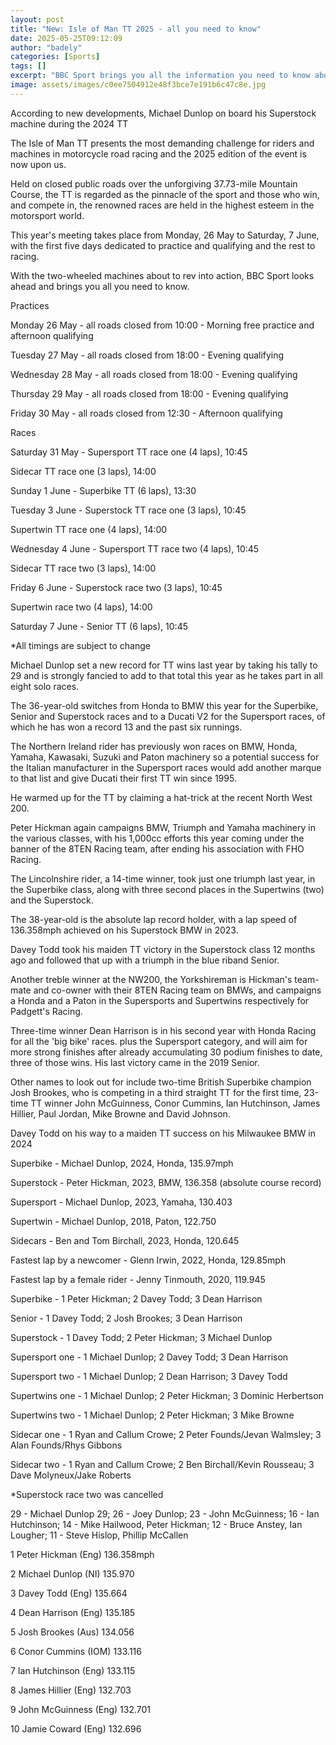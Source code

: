 ```yaml
---
layout: post
title: "New: Isle of Man TT 2025 - all you need to know"
date: 2025-05-25T09:12:09
author: "badely"
categories: [Sports]
tags: []
excerpt: "BBC Sport brings you all the information you need to know about the 2025 Isle of Man TT races."
image: assets/images/c0ee7504912e48f3bce7e191b6c47c8e.jpg
---
```


According to new developments, Michael Dunlop on board his Superstock machine during the 2024 TT

The Isle of Man TT presents the most demanding challenge for riders and machines in motorcycle road racing and the 2025 edition of the event is now upon us.

Held on closed public roads over the unforgiving 37.73-mile Mountain Course, the TT is regarded as the pinnacle of the sport and those who win, and compete in, the renowned races are held in the highest esteem in the motorsport world.

This year's meeting takes place from Monday, 26 May to Saturday, 7 June, with the first five days dedicated to practice and qualifying and the rest to racing.

With the two-wheeled machines about to rev into action, BBC Sport looks ahead and brings you all you need to know.

Practices

Monday 26 May - all roads closed from 10:00 - Morning free practice and afternoon qualifying

Tuesday 27 May - all roads closed from 18:00 - Evening qualifying

Wednesday 28 May - all roads closed from 18:00 - Evening qualifying

Thursday 29 May - all roads closed from 18:00 - Evening qualifying

Friday 30 May - all roads closed from 12:30 -  Afternoon qualifying

Races

Saturday 31 May - Supersport TT race one (4 laps), 10:45

Sidecar TT race one (3 laps), 14:00

Sunday 1 June - Superbike TT (6 laps), 13:30

Tuesday 3 June - Superstock TT race one (3 laps), 10:45

Supertwin TT race one (4 laps), 14:00

Wednesday 4 June - Supersport TT race two (4 laps), 10:45

Sidecar TT race two (3 laps), 14:00

Friday 6 June - Superstock race two (3 laps), 10:45

Supertwin race two (4 laps), 14:00

Saturday 7 June - Senior TT (6 laps), 10:45

*All timings are subject to change

Michael Dunlop set a new record for TT wins last year by taking his tally to 29 and is strongly fancied to add to that total this year as he takes part in all eight solo races.

The 36-year-old switches from Honda to BMW this year for the Superbike, Senior and Superstock races and to a Ducati V2 for the Supersport races, of which he has won a record 13 and the past six runnings.

The Northern Ireland rider has previously won races on BMW, Honda, Yamaha, Kawasaki, Suzuki and Paton machinery so a potential success for the Italian manufacturer in the Supersport races would add another marque to that list and give Ducati their first TT win since 1995.

He warmed up for the TT by claiming a hat-trick at the recent North West 200.

Peter Hickman again campaigns BMW, Triumph and Yamaha machinery in the various classes, with his 1,000cc efforts this year coming under the banner of the 8TEN Racing team, after ending his association with FHO Racing.

The Lincolnshire rider, a 14-time winner, took just one triumph last year, in the Superbike class, along with three second places in the Supertwins (two) and the Superstock.

The 38-year-old is the absolute lap record holder, with a lap speed of 136.358mph achieved on his Superstock BMW in 2023.

Davey Todd took his maiden TT victory in the Superstock class 12 months ago and followed that up with a triumph in the blue riband Senior. 

Another treble winner at the NW200, the Yorkshireman is Hickman's team-mate and co-owner with their 8TEN Racing team on BMWs, and campaigns a Honda and a Paton in the Supersports and Supertwins respectively for Padgett's Racing. 

Three-time winner Dean Harrison is in his second year with Honda Racing for all the 'big bike' races. plus the Supersport category, and will aim for more strong finishes after already accumulating 30 podium finishes to date, three of those wins. His last victory came in the 2019 Senior.

Other names to look out for include two-time British Superbike champion Josh Brookes, who is competing in a third straight TT for the first time, 23-time TT winner John McGuinness, Conor Cummins, Ian Hutchinson, James Hillier, Paul Jordan, Mike Browne and David Johnson.

Davey Todd on his way to a maiden TT success on his Milwaukee BMW in 2024

Superbike - Michael Dunlop, 2024, Honda, 135.97mph

Superstock - Peter Hickman, 2023, BMW, 136.358 (absolute course record)

Supersport - Michael Dunlop, 2023, Yamaha, 130.403

Supertwin - Michael Dunlop, 2018, Paton, 122.750

Sidecars - Ben and Tom Birchall, 2023, Honda, 120.645

Fastest lap by a newcomer - Glenn Irwin, 2022, Honda, 129.85mph

Fastest lap by a female rider - Jenny Tinmouth, 2020, 119.945

Superbike - 1 Peter Hickman; 2 Davey Todd; 3 Dean Harrison

Senior - 1 Davey Todd; 2 Josh Brookes; 3 Dean Harrison

Superstock - 1 Davey Todd; 2 Peter Hickman; 3 Michael Dunlop

Supersport one - 1 Michael Dunlop; 2 Davey Todd; 3 Dean Harrison

Supersport two - 1 Michael Dunlop; 2 Dean Harrison; 3 Davey Todd

Supertwins one - 1 Michael Dunlop; 2 Peter Hickman; 3 Dominic Herbertson

Supertwins two - 1 Michael Dunlop; 2 Peter Hickman; 3 Mike Browne

Sidecar one - 1 Ryan and Callum Crowe; 2 Peter Founds/Jevan Walmsley; 3 Alan Founds/Rhys Gibbons

Sidecar two - 1 Ryan and Callum Crowe; 2 Ben Birchall/Kevin Rousseau; 3 Dave Molyneux/Jake Roberts

*Superstock race two was cancelled

29 - Michael Dunlop 29; 26 - Joey Dunlop; 23 - John McGuinness; 16 - Ian Hutchinson; 14 - Mike Hailwood, Peter Hickman; 12 - Bruce Anstey, Ian Lougher; 11 - Steve Hislop, Phillip McCallen

1 Peter Hickman (Eng) 136.358mph

2 Michael Dunlop (NI) 135.970

3 Davey Todd (Eng) 135.664

4 Dean Harrison (Eng) 135.185

5 Josh Brookes (Aus) 134.056

6 Conor Cummins (IOM) 133.116

7 Ian Hutchinson (Eng) 133.115

8 James Hillier (Eng) 132.703

9 John McGuinness (Eng) 132.701

10 Jamie Coward (Eng) 132.696

